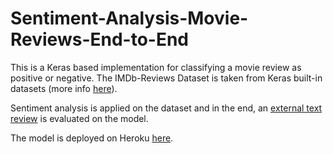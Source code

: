 # Sentiment-Analysis-Movie-Reviews-End-to-End
This is a Keras based implementation for classifying a movie review as positive or negative. The IMDb-Reviews Dataset is taken from Keras built-in datasets (more info [here](https://www.tensorflow.org/datasets/catalog/imdb_reviews)).

Sentiment analysis is applied on the dataset and in the end, an [external text review](https://www.imdb.com/review/rw2284594) is evaluated on the model.

The model is deployed on Heroku [here](https://movie-reviews-sentiment-rating.herokuapp.com/).

